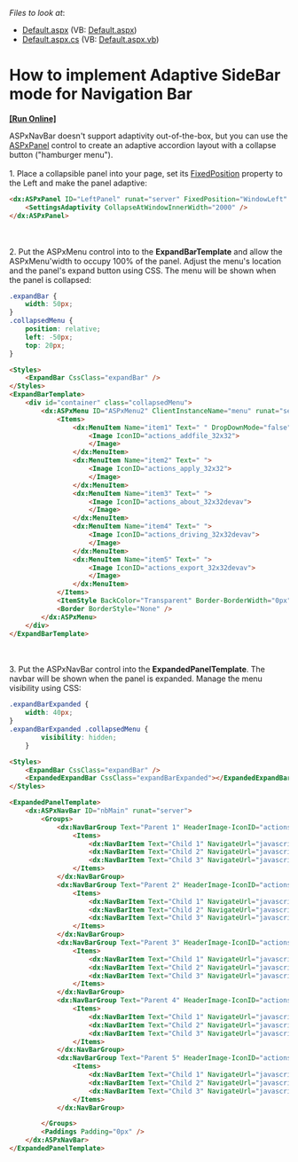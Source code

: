 <!-- default file list -->
*Files to look at*:

* [Default.aspx](./CS/WebApplication1/Default.aspx) (VB: [Default.aspx](./VB/WebApplication1/Default.aspx))
* [Default.aspx.cs](./CS/WebApplication1/Default.aspx.cs) (VB: [Default.aspx.vb](./VB/WebApplication1/Default.aspx.vb))
<!-- default file list end -->
# How to implement Adaptive SideBar mode for Navigation Bar
<!-- run online -->
**[[Run Online]](https://codecentral.devexpress.com/t499904/)**
<!-- run online end -->


ASPxNavBar doesn't support adaptivity out-of-the-box, but you can use the [ASPxPanel](https://docs.devexpress.com/AspNet/14778/components/site-navigation-and-layout/panel) control to create an adaptive accordion layout with a collapse button ("hamburger menu").<br><br>1. Place a collapsible panel into your page, set its [FixedPosition](https://docs.devexpress.com/AspNet/DevExpress.Web.ASPxCollapsiblePanel.FixedPosition) property to the Left and make the panel adaptive: 

```aspx
<dx:ASPxPanel ID="LeftPanel" runat="server" FixedPosition="WindowLeft" Collapsible="true">
    <SettingsAdaptivity CollapseAtWindowInnerWidth="2000" />
</dx:ASPxPanel>
```
<br><br>2. Put the ASPxMenu control into to the **ExpandBarTemplate** and allow the ASPxMenu'width to occupy 100% of the panel. Adjust the menu's location and the panel's expand button using CSS. The menu will be shown when the panel is collapsed:
```css
.expandBar {
    width: 50px;
}
.collapsedMenu {
    position: relative;
    left: -50px;
    top: 20px;
}
```
```aspx
<Styles>
    <ExpandBar CssClass="expandBar" />
</Styles>
<ExpandBarTemplate>
    <div id="container" class="collapsedMenu">
        <dx:ASPxMenu ID="ASPxMenu2" ClientInstanceName="menu" runat="server" Width="100%" BackColor="Transparent" Orientation="Vertical">
            <Items>
                <dx:MenuItem Name="item1" Text=" " DropDownMode="false">
                    <Image IconID="actions_addfile_32x32">
                    </Image>
                </dx:MenuItem>
                <dx:MenuItem Name="item2" Text=" ">
                    <Image IconID="actions_apply_32x32">
                    </Image>
                </dx:MenuItem>
                <dx:MenuItem Name="item3" Text=" ">
                    <Image IconID="actions_about_32x32devav">
                    </Image>
                </dx:MenuItem>
                <dx:MenuItem Name="item4" Text=" ">
                    <Image IconID="actions_driving_32x32devav">
                    </Image>
                </dx:MenuItem>
                <dx:MenuItem Name="item5" Text=" ">
                    <Image IconID="actions_export_32x32devav">
                    </Image>
                </dx:MenuItem>
            </Items>
            <ItemStyle BackColor="Transparent" Border-BorderWidth="0px" Width="0px"></ItemStyle>
            <Border BorderStyle="None" />
        </dx:ASPxMenu>
    </div>
</ExpandBarTemplate>
```
<br><br>3. Put the ASPxNavBar control into the **ExpandedPanelTemplate**. The navbar will be shown when the panel is expanded. Manage the menu visibility using CSS:
```css
.expandBarExpanded {
    width: 40px;
}
.expandBarExpanded .collapsedMenu {
        visibility: hidden;
    }
```
```aspx
<Styles>
    <ExpandBar CssClass="expandBar" />
    <ExpandedExpandBar CssClass="expandBarExpanded"></ExpandedExpandBar>
</Styles>
```
```aspx
<ExpandedPanelTemplate>
    <dx:ASPxNavBar ID="nbMain" runat="server">
        <Groups>
            <dx:NavBarGroup Text="Parent 1" HeaderImage-IconID="actions_addfile_16x16">
                <Items>
                    <dx:NavBarItem Text="Child 1" NavigateUrl="javascript:void(4)"></dx:NavBarItem>
                    <dx:NavBarItem Text="Child 2" NavigateUrl="javascript:void(5)"></dx:NavBarItem>
                    <dx:NavBarItem Text="Child 3" NavigateUrl="javascript:void(6)"></dx:NavBarItem>
                </Items>
            </dx:NavBarGroup>
            <dx:NavBarGroup Text="Parent 2" HeaderImage-IconID="actions_apply_16x16">
                <Items>
                    <dx:NavBarItem Text="Child 1" NavigateUrl="javascript:void(4)"></dx:NavBarItem>
                    <dx:NavBarItem Text="Child 2" NavigateUrl="javascript:void(5)"></dx:NavBarItem>
                    <dx:NavBarItem Text="Child 3" NavigateUrl="javascript:void(6)"></dx:NavBarItem>
                </Items>
            </dx:NavBarGroup>
            <dx:NavBarGroup Text="Parent 3" HeaderImage-IconID="actions_about_16x16devav">
                <Items>
                    <dx:NavBarItem Text="Child 1" NavigateUrl="javascript:void(4)"></dx:NavBarItem>
                    <dx:NavBarItem Text="Child 2" NavigateUrl="javascript:void(5)"></dx:NavBarItem>
                    <dx:NavBarItem Text="Child 3" NavigateUrl="javascript:void(6)"></dx:NavBarItem>
                </Items>
            </dx:NavBarGroup>
            <dx:NavBarGroup Text="Parent 4" HeaderImage-IconID="actions_driving_16x16devav">
                <Items>
                    <dx:NavBarItem Text="Child 1" NavigateUrl="javascript:void(4)"></dx:NavBarItem>
                    <dx:NavBarItem Text="Child 2" NavigateUrl="javascript:void(5)"></dx:NavBarItem>
                    <dx:NavBarItem Text="Child 3" NavigateUrl="javascript:void(6)"></dx:NavBarItem>
                </Items>
            </dx:NavBarGroup>
            <dx:NavBarGroup Text="Parent 5" HeaderImage-IconID="actions_export_16x16devav">
                <Items>
                    <dx:NavBarItem Text="Child 1" NavigateUrl="javascript:void(4)"></dx:NavBarItem>
                    <dx:NavBarItem Text="Child 2" NavigateUrl="javascript:void(5)"></dx:NavBarItem>
                    <dx:NavBarItem Text="Child 3" NavigateUrl="javascript:void(6)"></dx:NavBarItem>
                </Items>
            </dx:NavBarGroup>

        </Groups>
        <Paddings Padding="0px" />
    </dx:ASPxNavBar>
</ExpandedPanelTemplate>
```
